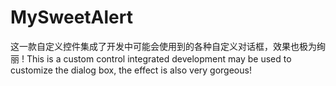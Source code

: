 # MySweetAlert
这一款自定义控件集成了开发中可能会使用到的各种自定义对话框，效果也极为绚丽 !
This is a custom control integrated development may be used to customize the dialog box, the effect is also very gorgeous!
